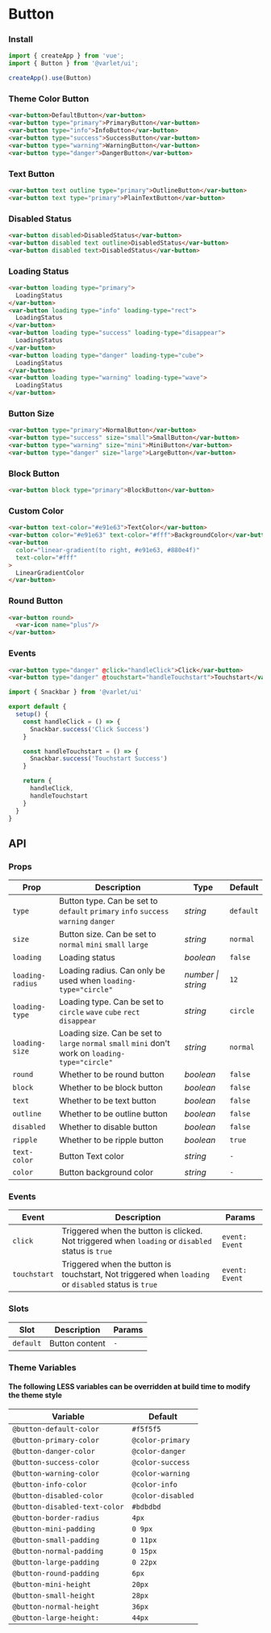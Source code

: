 # Button

### Install

```js
import { createApp } from 'vue';
import { Button } from '@varlet/ui';

createApp().use(Button)
```

### Theme Color Button

```html
<var-button>DefaultButton</var-button>
<var-button type="primary">PrimaryButton</var-button>
<var-button type="info">InfoButton</var-button>
<var-button type="success">SuccessButton</var-button>
<var-button type="warning">WarningButton</var-button>
<var-button type="danger">DangerButton</var-button>
```

### Text Button

```html
<var-button text outline type="primary">OutlineButton</var-button>
<var-button text type="primary">PlainTextButton</var-button>
```

### Disabled Status

```html
<var-button disabled>DisabledStatus</var-button>
<var-button disabled text outline>DisabledStatus</var-button>
<var-button disabled text>DisabledStatus</var-button>
```

### Loading Status

```html
<var-button loading type="primary">
  LoadingStatus
</var-button>
<var-button loading type="info" loading-type="rect">
  LoadingStatus
</var-button>
<var-button loading type="success" loading-type="disappear">
  LoadingStatus
</var-button>
<var-button loading type="danger" loading-type="cube">
  LoadingStatus
</var-button>
<var-button loading type="warning" loading-type="wave">
  LoadingStatus
</var-button>
```

### Button Size

```html
<var-button type="primary">NormalButton</var-button>
<var-button type="success" size="small">SmallButton</var-button>
<var-button type="warning" size="mini">MiniButton</var-button>
<var-button type="danger" size="large">LargeButton</var-button>
```

### Block Button

```html
<var-button block type="primary">BlockButton</var-button>
```

### Custom Color

```html
<var-button text-color="#e91e63">TextColor</var-button>
<var-button color="#e91e63" text-color="#fff">BackgroundColor</var-button>
<var-button
  color="linear-gradient(to right, #e91e63, #880e4f)"
  text-color="#fff"
>
  LinearGradientColor
</var-button>
```

### Round Button

```html
<var-button round>
  <var-icon name="plus"/>
</var-button>
```

### Events

```html
<var-button type="danger" @click="handleClick">Click</var-button>
<var-button type="danger" @touchstart="handleTouchstart">Touchstart</var-button>
```

```js
import { Snackbar } from '@varlet/ui'

export default {
  setup() {
    const handleClick = () => {
      Snackbar.success('Click Success')
    }

    const handleTouchstart = () => {
      Snackbar.success('Touchstart Success')
    }

    return {
      handleClick,
      handleTouchstart
    }
  }
}
```

## API

### Props

| Prop | Description | Type | Default | 
| --- | --- | --- | --- | 
| `type` | Button type. Can be set to   `default` `primary` `info` `success` `warning` `danger` | _string_ | `default` |
| `size` | Button size. Can be set to   `normal` `mini` `small` `large` | _string_ | `normal` |
| `loading` | Loading status | _boolean_ | `false` |  
| `loading-radius` | Loading radius. Can only be used when `loading-type="circle"` | _number \| string_ | `12` |
| `loading-type` | Loading type. Can be set to `circle` `wave` `cube` `rect` `disappear` | _string_ | `circle` |
| `loading-size` | Loading size. Can be set to `large` `normal` `small` `mini` don't work on `loading-type="circle"` | _string_ | `normal` |
| `round` | Whether to be round button | _boolean_ | `false` | 
| `block` | Whether to be block button | _boolean_ | `false` | 
| `text` | Whether to be text button | _boolean_ | `false` |
| `outline` | Whether to be outline button | _boolean_ | `false` |
| `disabled` | Whether to disable button | _boolean_ | `false` |
| `ripple` | Whether to be ripple button | _boolean_ | `true` |
| `text-color` | Button Text color | _string_ | `-` |
| `color` | Button background color | _string_ | `-` |

### Events

| Event | Description | Params |
| --- | --- | --- |
| `click` | Triggered when the button is clicked. Not triggered when `loading` or `disabled` status is `true` | `event: Event` |
| `touchstart` | Triggered when the button is touchstart, Not triggered when `loading` or `disabled` status is `true` | `event: Event` |

### Slots

| Slot | Description | Params |
| --- | --- | --- |
| `default` | Button content | `-` |

### Theme Variables
#### The following LESS variables can be overridden at build time to modify the theme style

| Variable | Default |
| --- | --- |
| `@button-default-color` | `#f5f5f5` |
| `@button-primary-color` | `@color-primary` |
| `@button-danger-color` |  `@color-danger` |
| `@button-success-color` | `@color-success` |
| `@button-warning-color` |  `@color-warning` |
| `@button-info-color` | `@color-info`|
| `@button-disabled-color` | `@color-disabled` |
| `@button-disabled-text-color` | `#bdbdbd` |
| `@button-border-radius` | `4px` |
| `@button-mini-padding` | `0 9px` |
| `@button-small-padding` | `0 11px` |
| `@button-normal-padding` | `0 15px` |
| `@button-large-padding` | `0 22px` |
| `@button-round-padding` | `6px` |
| `@button-mini-height` | `20px` |
| `@button-small-height` | `28px` |
| `@button-normal-height` | `36px` |
| `@button-large-height:` | `44px` |